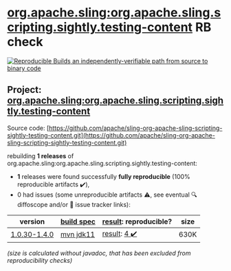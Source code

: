 [org.apache.sling:org.apache.sling.scripting.sightly.testing-content](https://central.sonatype.com/artifact/org.apache.sling/org.apache.sling.scripting.sightly.testing-content/1.0.30-1.4.0/versions) RB check
=======

[![Reproducible Builds](https://reproducible-builds.org/images/logos/rb.svg) an independently-verifiable path from source to binary code](https://reproducible-builds.org/)

## Project: [org.apache.sling:org.apache.sling.scripting.sightly.testing-content](https://central.sonatype.com/artifact/org.apache.sling/org.apache.sling.scripting.sightly.testing-content/1.0.30-1.4.0/versions)

Source code: [https://github.com/apache/sling-org-apache-sling-scripting-sightly-testing-content.git](https://github.com/apache/sling-org-apache-sling-scripting-sightly-testing-content.git)

rebuilding **1 releases** of org.apache.sling:org.apache.sling.scripting.sightly.testing-content:
- **1** releases were found successfully **fully reproducible** (100% reproducible artifacts :heavy_check_mark:),
- 0 had issues (some unreproducible artifacts :warning:, see eventual :mag: diffoscope and/or :memo: issue tracker links):

| version | [build spec](/BUILDSPEC.md) | [result](https://reproducible-builds.org/docs/jvm/): reproducible? | size |
| -- | --------- | ------ | -- |
| [1.0.30-1.4.0](https://central.sonatype.com/artifact/org.apache.sling/org.apache.sling.scripting.sightly.testing-content/1.0.30-1.4.0/pom) | [mvn jdk11](org.apache.sling.scripting.sightly.testing-content-1.0.30-1.4.0.buildspec) | [result](org.apache.sling.scripting.sightly.testing-content-1.0.30-1.4.0.buildinfo): [4 :heavy_check_mark: ](org.apache.sling.scripting.sightly.testing-content-1.0.30-1.4.0.buildcompare) | 630K |

<i>(size is calculated without javadoc, that has been excluded from reproducibility checks)</i>
